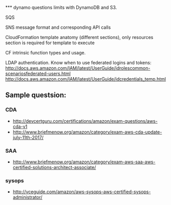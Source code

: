 *** dynamo questions
limits with DynamoDB and S3. 

SQS

SNS message format and corresponding API calls

CloudFormation template anatomy (different sections), only resources section is required for template to execute

CF intrinsic function types and usage.

LDAP authentication. Know when to use federated logins and tokens:
http://docs.aws.amazon.com/IAM/latest/UserGuide/idrolescommon-scenariosfederated-users.html 
http://docs.aws.amazon.com/IAM/latest/UserGuide/idcredentials_temp.html

## Sample questsion:
### CDA
* http://devcertguru.com/certifications/amazon/exam-questions/aws-cda-v1
* http://www.briefmenow.org/amazon/category/exam-aws-cda-update-july-11th-2017/
### SAA
* http://www.briefmenow.org/amazon/category/exam-aws-saa-aws-certified-solutions-architect-associate/
### sysops
* http://vceguide.com/amazon/aws-sysops-aws-certified-sysops-administrator/
